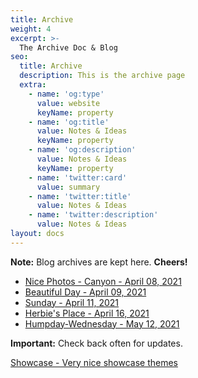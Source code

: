 ```yaml
---
title: Archive
weight: 4
excerpt: >-
  The Archive Doc & Blog
seo:
  title: Archive
  description: This is the archive page
  extra:
    - name: 'og:type'
      value: website
      keyName: property
    - name: 'og:title'
      value: Notes & Ideas
      keyName: property
    - name: 'og:description'
      value: Notes & Ideas
      keyName: property
    - name: 'twitter:card'
      value: summary
    - name: 'twitter:title'
      value: Notes & Ideas
    - name: 'twitter:description'
      value: Notes & Ideas
layout: docs
---
```


<div class="note">
  <strong>Note:</strong>
  Blog archives are kept here. <strong>Cheers!</strong>
</div>

* [Nice Photos - Canyon - April 08, 2021](/docs/archive/photos-canyon)
* [Beautiful Day - April 09, 2021](/docs/archive/beautiful-day)
* [Sunday - April 11, 2021](/docs/archive/sunday/)
* [Herbie's Place - April 16, 2021](/docs/archive/herbies/)  
* [Humpday-Wednesday - May 12, 2021](/docs/archive/humpday)


<div class="important">
  <strong>Important:</strong>
  Check back often for updates.
</div>

[Showcase - Very nice showcase themes](/showcase/)
